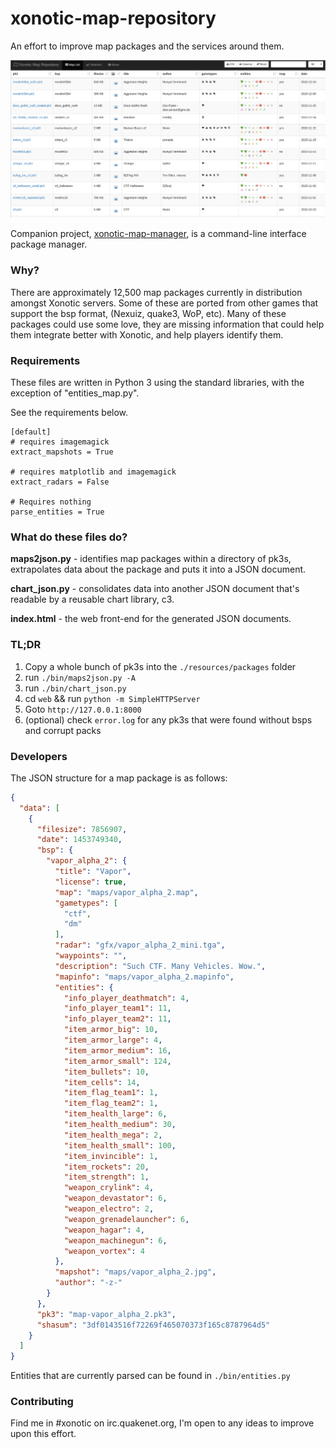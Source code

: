 # xonotic-map-repository
An effort to improve map packages and the services around them.

![xonotic-map-repository](resources/images/xonotic-map-repository.png)

Companion project, [xonotic-map-manager](https://github.com/z/xonotic-map-manager), is a command-line interface package manager.

### Why?

There are approximately 12,500 map packages currently in distribution amongst Xonotic servers. Some of these are ported from other games that support the bsp format, (Nexuiz, quake3, WoP, etc). Many of these packages could use some love, they are missing information that could help them integrate better with Xonotic, and help players identify them.

### Requirements

These files are written in Python 3 using the standard libraries, with the exception of "entities_map.py".

See the requirements below.

```
[default]
# requires imagemagick
extract_mapshots = True

# requires matplotlib and imagemagick
extract_radars = False

# Requires nothing
parse_entities = True
```

### What do these files do?

**maps2json.py** - identifies map packages within a directory of pk3s, extrapolates data about the package and puts it into a JSON document.

**chart_json.py** - consolidates data into another JSON document that's readable by a reusable chart library, c3.

**index.html** - the web front-end for the generated JSON documents.

### TL;DR

1. Copy a whole bunch of pk3s into the `./resources/packages` folder
2. run `./bin/maps2json.py -A`
3. run `./bin/chart_json.py`
4. cd `web` && run `python -m SimpleHTTPServer`
5. Goto `http://127.0.0.1:8000`
6. (optional) check `error.log` for any pk3s that were found without bsps and corrupt packs


### Developers

The JSON structure for a map package is as follows:

```json
{
  "data": [
    {
      "filesize": 7856907,
      "date": 1453749340,
      "bsp": {
        "vapor_alpha_2": {
          "title": "Vapor",
          "license": true,
          "map": "maps/vapor_alpha_2.map",
          "gametypes": [
            "ctf",
            "dm"
          ],
          "radar": "gfx/vapor_alpha_2_mini.tga",
          "waypoints": "",
          "description": "Such CTF. Many Vehicles. Wow.",
          "mapinfo": "maps/vapor_alpha_2.mapinfo",
          "entities": {
            "info_player_deathmatch": 4,
            "info_player_team1": 11,
            "info_player_team2": 11,
            "item_armor_big": 10,
            "item_armor_large": 4,
            "item_armor_medium": 16,
            "item_armor_small": 124,
            "item_bullets": 10,
            "item_cells": 14,
            "item_flag_team1": 1,
            "item_flag_team2": 1,
            "item_health_large": 6,
            "item_health_medium": 30,
            "item_health_mega": 2,
            "item_health_small": 100,
            "item_invincible": 1,
            "item_rockets": 20,
            "item_strength": 1,
            "weapon_crylink": 4,
            "weapon_devastator": 6,
            "weapon_electro": 2,
            "weapon_grenadelauncher": 6,
            "weapon_hagar": 4,
            "weapon_machinegun": 6,
            "weapon_vortex": 4
          },
          "mapshot": "maps/vapor_alpha_2.jpg",
          "author": "-z-"
        }
      },
      "pk3": "map-vapor_alpha_2.pk3",
      "shasum": "3df0143516f72269f465070373f165c8787964d5"
    }
  ]
}
```

Entities that are currently parsed can be found in `./bin/entities.py`

### Contributing

Find me in #xonotic on irc.quakenet.org, I'm open to any ideas to improve upon this effort.

